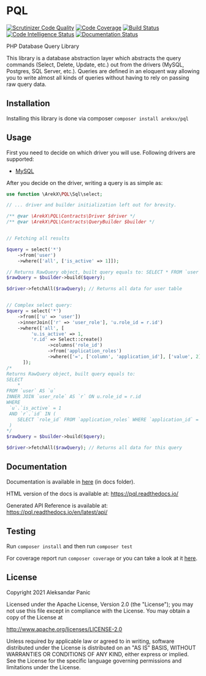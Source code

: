 # PQL

[![Scrutinizer Code Quality](https://scrutinizer-ci.com/g/ArekX/PQL/badges/quality-score.png?b=master)](https://scrutinizer-ci.com/g/ArekX/PQL/?branch=master)
[![Code Coverage](https://scrutinizer-ci.com/g/ArekX/PQL/badges/coverage.png?b=master)](https://scrutinizer-ci.com/g/ArekX/PQL/?branch=master)
[![Build Status](https://scrutinizer-ci.com/g/ArekX/PQL/badges/build.png?b=master)](https://scrutinizer-ci.com/g/ArekX/PQL/build-status/master)
[![Code Intelligence Status](https://scrutinizer-ci.com/g/ArekX/PQL/badges/code-intelligence.svg?b=master)](https://scrutinizer-ci.com/code-intelligence)
[![Documentation Status](https://readthedocs.org/projects/pql/badge/?version=latest)](https://pql.readthedocs.io/en/latest/?badge=latest)


PHP Database Query Library

This library is a database abstraction layer which abstracts the query commands (Select, Delete, Update, etc.) out from the
drivers (MySQL, Postgres, SQL Server, etc.). Queries are defined in an eloquent way allowing you to
write almost all kinds of queries without having to rely on passing raw query data.

## Installation

Installing this library is done via composer `composer install arekxv/pql`

## Usage

First you need to decide on which driver you will use. Following drivers are supported:

* [MySQL](docs/drivers/mysql.md)

After you decide on the driver, writing a query is as simple as:

```php
use function \ArekX\PQL\Sql\select;

// ... driver and builder initialization left out for brevity.

/** @var \ArekX\PQL\Contracts\Driver $driver */
/** @var \ArekX\PQL\Contracts\QueryBuilder $builder */


// Fetching all results

$query = select('*')
    ->from('user')
    ->where(['all', ['is_active' => 1]]);

// Returns RawQuery object, built query equals to: SELECT * FROM `user` WHERE `is_active` = 1;
$rawQuery = $builder->build($query);

$driver->fetchAll($rawQuery); // Returns all data for user table


// Complex select query:
$query = select('*')
    ->from(['u' => 'user'])
    ->innerJoin(['r' => 'user_role'], 'u.role_id = r.id')
    ->where(['all', [
         'u.is_active' => 1,
         'r.id' => Select::create()
               ->columns('role_id')
               ->from('application_roles')
               ->where(['=', ['column', 'application_id'], ['value', 2]])
      ]);
/* 
Returns RawQuery object, built query equals to:
SELECT 
    * 
FROM `user` AS `u`
INNER JOIN `user_role` AS `r` ON u.role_id = r.id
WHERE
 `u`.`is_active` = 1
 AND `r`.`id` IN (
    SELECT `role_id` FROM `application_roles` WHERE `application_id` = 2
 )
*/
$rawQuery = $builder->build($query);

$driver->fetchAll($rawQuery); // Returns all data for this query

```

## Documentation

Documentation is available in [here](docs/index.md) (in docs folder).

HTML version of the docs is available at: https://pql.readthedocs.io/

Generated API Reference is available at: https://pql.readthedocs.io/en/latest/api/

## Testing

Run `composer install` and then run `composer test`

For coverage report run `composer coverage` or you can take a look at it [here](https://scrutinizer-ci.com/g/ArekX/PQL/?branch=master).

## License


Copyright 2021 Aleksandar Panic

Licensed under the Apache License, Version 2.0 (the "License");
you may not use this file except in compliance with the License.
You may obtain a copy of the License at

  http://www.apache.org/licenses/LICENSE-2.0

Unless required by applicable law or agreed to in writing, software
distributed under the License is distributed on an "AS IS" BASIS,
WITHOUT WARRANTIES OR CONDITIONS OF ANY KIND, either express or implied.
See the License for the specific language governing permissions and
limitations under the License.